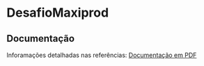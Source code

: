 # DesafioMaxiprod

## Documentação

Inforamações detalhadas nas referências: [Documentação em PDF](https://github.com/HumbertoMoreira/DesafioMaxiprod/blob/master/src/main/java/com/example/DesafioMaxiprod/documentacao/Documenta%C3%A7%C3%A3o%20da%20API%20de%20Gastos%20Residenciais.pdf)
